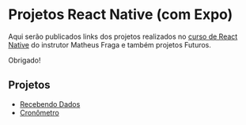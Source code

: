 # Projetos React Native (com Expo)
<p>Aqui serão publicados links dos projetos realizados no <a target="_blank" href="https://www.udemy.com/course/crusoreactnative/">curso de React Native</a> do instrutor Matheus Fraga e também projetos Futuros.</p>
<p>Obrigado!</p>

## Projetos

<ul>
  <li><a target="_blank" href="https://github.com/rfnunes01/recebendo-dados">Recebendo Dados</a></li>
  <li><a target="_blank" href="https://github.com/rfnunes01/cronometro">Cronômetro</a></li>
</ul>

